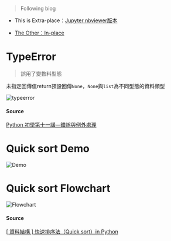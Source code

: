 > Following biog
- This is Extra-place：[Jupyter nbviewer版本](https://nbviewer.jupyter.org/github/vanikk06/Data-structures-and-Algorithms/blob/master/week_4/H.W./H.W._Quick%20Sort%20%281%29.ipynb)

- [The Other：In-place](https://github.com/vanikk06/Data-structures-and-Algorithms/blob/master/week_4/README.md#in-place)


# TypeError
> 誤用了變數料型態

未指定回傳值return預設回傳`None`，`None`與`list`為不同型態的資料類型

![typeerror](https://github.com/vanikk06/Data-structures-and-Algorithms/blob/master/week_4/H.W./typeerror.jpg)

#### Source
[Python 初學第十一講—錯誤與例外處理](https://medium.com/ccclub/ccclub-python-for-beginners-tutorial-edd15e2b5d1e#42dc)

# Quick sort Demo

![Demo](https://github.com/vanikk06/Data-structures-and-Algorithms/blob/master/week_4/H.W./quick_sort_demo.jpg)


# Quick sort Flowchart

![Flowchart](https://github.com/vanikk06/Data-structures-and-Algorithms/blob/master/week_4/H.W./quick_sort_flowchart_.jpg)


#### Source

 [[ 資料結構 ] 快速排序法（Quick sort）in Python](http://jialin128.pixnet.net/blog/post/142927691-%5B-%E8%B3%87%E6%96%99%E7%B5%90%E6%A7%8B-%5D-%E5%BF%AB%E9%80%9F%E6%8E%92%E5%BA%8F%E6%B3%95%EF%BC%88quick-sort%EF%BC%89in-python)
